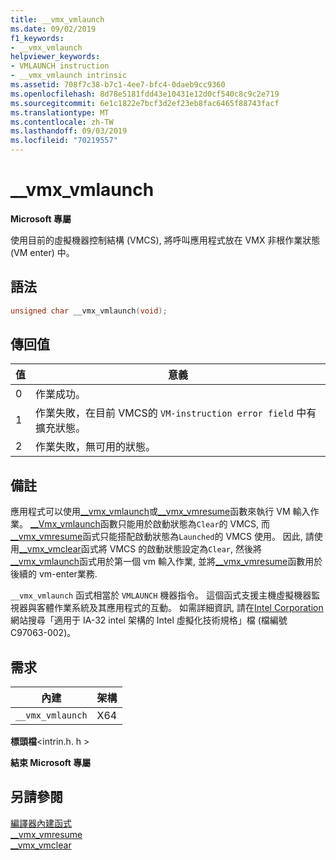 ```yaml
---
title: __vmx_vmlaunch
ms.date: 09/02/2019
f1_keywords:
- __vmx_vmlaunch
helpviewer_keywords:
- VMLAUNCH instruction
- __vmx_vmlaunch intrinsic
ms.assetid: 708f7c38-b7c1-4ee7-bfc4-0daeb9cc9360
ms.openlocfilehash: 8d78e5181fdd43e10431e12d0cf540c8c9c2e719
ms.sourcegitcommit: 6e1c1822e7bcf3d2ef23eb8fac6465f88743facf
ms.translationtype: MT
ms.contentlocale: zh-TW
ms.lasthandoff: 09/03/2019
ms.locfileid: "70219557"
---
```

# <a name="__vmx_vmlaunch"></a>__vmx_vmlaunch

**Microsoft 專屬**

使用目前的虛擬機器控制結構 (VMCS), 將呼叫應用程式放在 VMX 非根作業狀態 (VM enter) 中。

## <a name="syntax"></a>語法

```C
unsigned char __vmx_vmlaunch(void);
```

## <a name="return-value"></a>傳回值

|值|意義|
|-----------|-------------|
|0|作業成功。|
|1|作業失敗，在目前 VMCS的 `VM-instruction error field` 中有擴充狀態。|
|2|作業失敗，無可用的狀態。|

## <a name="remarks"></a>備註

應用程式可以使用[__vmx_vmlaunch](../intrinsics/vmx-vmlaunch.md)或[__vmx_vmresume](../intrinsics/vmx-vmresume.md)函數來執行 VM 輸入作業。 [__Vmx_vmlaunch](../intrinsics/vmx-vmlaunch.md)函數只能用於啟動狀態為`Clear`的 VMCS, 而[__vmx_vmresume](../intrinsics/vmx-vmresume.md)函式只能搭配啟動狀態為`Launched`的 VMCS 使用。 因此, 請使用[__vmx_vmclear](../intrinsics/vmx-vmclear.md)函式將 VMCS 的啟動狀態設定為`Clear`, 然後將[__vmx_vmlaunch](../intrinsics/vmx-vmlaunch.md)函式用於第一個 vm 輸入作業, 並將[__vmx_vmresume](../intrinsics/vmx-vmresume.md)函數用於後續的 vm-enter業務.

`__vmx_vmlaunch` 函式相當於 `VMLAUNCH` 機器指令。 這個函式支援主機虛擬機器監視器與客體作業系統及其應用程式的互動。 如需詳細資訊, 請在[Intel Corporation](https://software.intel.com/articles/intel-sdm)網站搜尋「適用于 IA-32 intel 架構的 Intel 虛擬化技術規格」檔 (檔編號 C97063-002)。

## <a name="requirements"></a>需求

|內建|架構|
|---------------|------------------|
|`__vmx_vmlaunch`|X64|

**標頭檔**\<intrin.h. h >

**結束 Microsoft 專屬**

## <a name="see-also"></a>另請參閱

[編譯器內建函式](../intrinsics/compiler-intrinsics.md)\
[__vmx_vmresume](../intrinsics/vmx-vmresume.md)\
[__vmx_vmclear](../intrinsics/vmx-vmclear.md)
